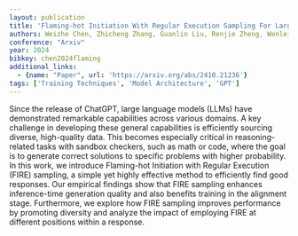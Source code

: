 ```yaml
---
layout: publication
title: 'Flaming-hot Initiation With Regular Execution Sampling For Large Language Models'
authors: Weizhe Chen, Zhicheng Zhang, Guanlin Liu, Renjie Zheng, Wenlei Shi, Chen Dun, Zheng Wu, Xing Jin, Lin Yan
conference: "Arxiv"
year: 2024
bibkey: chen2024flaming
additional_links:
  - {name: "Paper", url: 'https://arxiv.org/abs/2410.21236'}
tags: ['Training Techniques', 'Model Architecture', 'GPT']
---
```

Since the release of ChatGPT, large language models (LLMs) have demonstrated
remarkable capabilities across various domains. A key challenge in developing
these general capabilities is efficiently sourcing diverse, high-quality data.
This becomes especially critical in reasoning-related tasks with sandbox
checkers, such as math or code, where the goal is to generate correct solutions
to specific problems with higher probability. In this work, we introduce
Flaming-hot Initiation with Regular Execution (FIRE) sampling, a simple yet
highly effective method to efficiently find good responses. Our empirical
findings show that FIRE sampling enhances inference-time generation quality and
also benefits training in the alignment stage. Furthermore, we explore how FIRE
sampling improves performance by promoting diversity and analyze the impact of
employing FIRE at different positions within a response.
